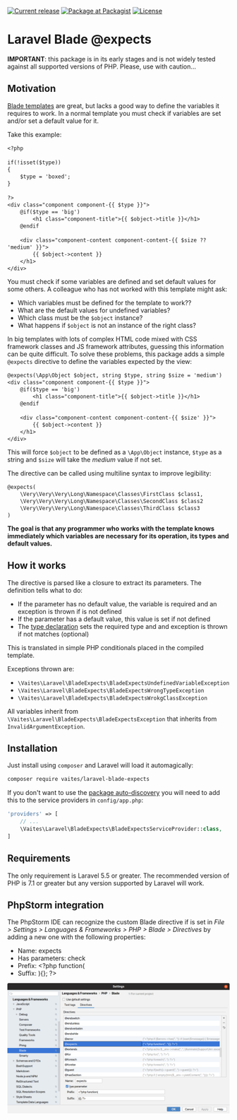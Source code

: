 [![Current release](https://img.shields.io/github/release/vaites/laravel-blade-expects.svg)](https://github.com/vaites/laravel-blade-expects/releases/latest)
[![Package at Packagist](https://img.shields.io/packagist/dt/vaites/laravel-blade-expects.svg)](https://packagist.org/packages/vaites/laravel-blade-expects)
[![License](https://img.shields.io/github/license/vaites/laravel-blade-expects.svg?color=%23999999)](https://github.com/vaites/laravel-blade-expects/blob/master/LICENSE)

# Laravel Blade @expects

**IMPORTANT**: this package is in its early stages and is not widely tested against all supported versions of PHP.
Please, use with caution...

## Motivation

[Blade templates](https://laravel.com/docs/5.8/blade) are great, but lacks a good way to define the variables it 
requires to work. In a normal template you must check if variables are set and/or set a default value for it. 

Take this example:

```blade
<?php

if(!isset($type))
{
    $type = 'boxed';
}

?>
<div class="component component-{{ $type }}">
    @if($type == 'big')
        <h1 class="component-title">{{ $object->title }}</h1>
    @endif
    
    <div class="component-content component-content-{{ $size ?? 'medium' }}">
        {{ $object->content }}
    </h1>
</div>
``` 

You must check if some variables are defined and set default values for some others. A colleague who has not worked with 
this template might ask:

* Which variables must be defined for the template to work??
* What are the default values for undefined variables?
* Which class must be the `$object` instance?
* What happens if `$object` is not an instance of the right class?

In big templates with lots of complex HTML code mixed with CSS framework classes and JS framework attributes, guessing 
this information can be quite difficult. To solve these problems, this package adds a simple `@expects` directive to 
define the variables expected by the view:

```blade
@expects(\App\Object $object, string $type, string $size = 'medium')
<div class="component component-{{ $type }}">
    @if($type == 'big')
        <h1 class="component-title">{{ $object->title }}</h1>
    @endif
    
    <div class="component-content component-content-{{ $size' }}">
        {{ $object->content }}
    </h1>
</div>
```

This will force `$object` to be defined as a `\App\Object` instance, `$type` as a string and `$size` will take the
 *medium* value if not set. 
 
The directive can be called using multiline syntax to improve legibility:
 
```blade
@expects(
    \Very\Very\Very\Long\Namespace\Classes\FirstClass $class1, 
    \Very\Very\Very\Long\Namespace\Classes\SecondClass $class2 
    \Very\Very\Very\Long\Namespace\Classes\ThirdClass $class3 
)
``` 

**The goal is that any programmer who works with the template knows immediately which variables are necessary for 
its operation, its types and default values.**

## How it works

The directive is parsed like a closure to extract its parameters. The definition tells what to do:

* If the parameter has no default value, the variable is required and an exception is thrown if is not defined
* If the parameter has a default value, this value is set if not defined
* The [type declaration](https://www.php.net/manual/en/functions.arguments.php#functions.arguments.type-declaration)
sets the required type and and exception is thrown if not matches (optional)

This is translated in simple PHP conditionals placed in the compiled template. 

Exceptions thrown are:

* `\Vaites\Laravel\BladeExpects\BladeExpectsUndefinedVariableException`
* `\Vaites\Laravel\BladeExpects\BladeExpectsWrongTypeException`
* `\Vaites\Laravel\BladeExpects\BladeExpectsWrokgClassException`

All variables inherit from `\Vaites\Laravel\BladeExpects\BladeExpectsException` that inherits from 
`InvalidArgumentException`.

## Installation

Just install using `composer` and Laravel will load it automagically:

```bash
composer require vaites/laravel-blade-expects
```

If you don't want to use the [package auto-discovery](https://medium.com/@taylorotwell/package-auto-discovery-in-laravel-5-5-ea9e3ab20518)
you will need to add this to the service providers in `config/app.php`:

```php
'providers' => [
    // ...
    \Vaites\Laravel\BladeExpects\BladeExpectsServiceProvider::class,
]
```

## Requirements

The only requirement is Laravel 5.5 or greater. The recommended version of PHP is 7.1 or greater but any version
supported by Laravel will work.

## PhpStorm integration

The PhpStorm IDE can recognize the custom Blade directive if is set in *File > Settings > Languages & Frameworks > PHP >
Blade > Directives* by adding a new one with the following properties:

 * Name: expects
 * Has parameters: check
 * Prefix: <?php function(
 * Suffix: ){}; ?>

![test image size](phpstorm.png)
